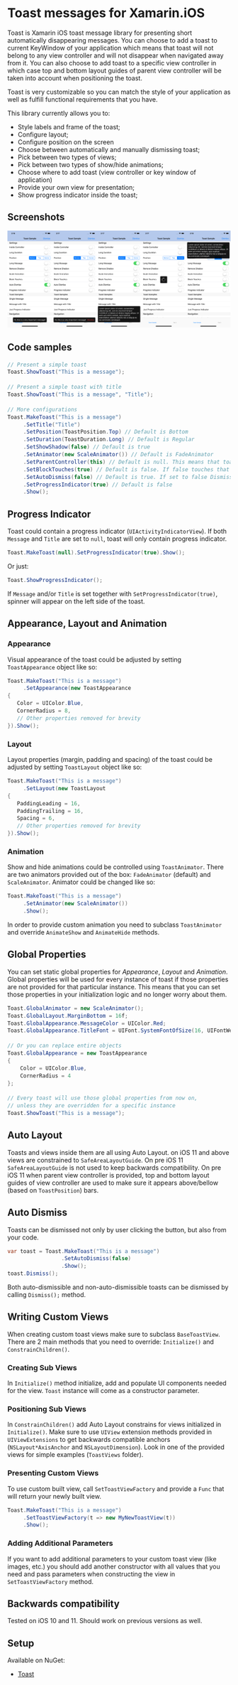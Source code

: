 # Toast messages for Xamarin.iOS

Toast is Xamarin iOS toast message library for presenting short automatically disappearing messages. You can choose to add a toast to current KeyWindow of your application which means that toast will not belong to any view controller and will not disappear when navigated away from it. You can also choose to add toast to a specific view controller in which case top and bottom layout guides of parent view controller will be taken into account when positioning the toast.

Toast is very customizable so you can match the style of your application as well as fulfill functional requirements that you have.

This library currently allows you to:

* Style labels and frame of the toast;
* Configure layout;
* Configure position on the screen
* Choose between automatically and manually dismissing toast;
* Pick between two types of views;
* Pick between two types of show/hide animations;
* Choose where to add toast (view controller or key window of application)
* Provide your own view for presentation;
* Show progress indicator inside the toast;

## Screenshots

![Alt text](etc/images/Sample.png?raw=true "Toast Sample")

## Code samples

```cs
// Present a simple toast
Toast.ShowToast("This is a message");

// Present a simple toast with title
Toast.ShowToast("This is a message", "Title");

// More configurations
Toast.MakeToast("This is a message")
     .SetTitle("Title")
     .SetPosition(ToastPosition.Top) // Default is Bottom
     .SetDuration(ToastDuration.Long) // Default is Regular
     .SetShowShadow(false) // Default is true
     .SetAnimator(new ScaleAnimator()) // Default is FadeAnimator
     .SetParentController(this) // Default is null. This means that toast is added to KeyWindow
     .SetBlockTouches(true) // Default is false. If false touches that occur on the toast will be sent down to parent view
     .SetAutoDismiss(false) // Default is true. If set to false Dismiss button will be shown
     .SetProgressIndicator(true) // Default is false
     .Show();
```

## Progress Indicator

Toast could contain a progress indicator (`UIActivityIndicatorView`). If both `Message` and `Title` are set to `null`, toast will only contain progress indicator.

```cs
Toast.MakeToast(null).SetProgressIndicator(true).Show();
```
Or just:
```cs
Toast.ShowProgressIndicator();
```

If `Message` and/or `Title` is set together with `SetProgressIndicator(true)`, spinner will appear on the left side of the toast.

## Appearance, Layout and Animation

### Appearance

Visual appearance of the toast could be adjusted by setting `ToastAppearance` object like so:

```cs
Toast.MakeToast("This is a message")
     .SetAppearance(new ToastAppearance
{
   Color = UIColor.Blue,
   CornerRadius = 8,
   // Other properties removed for brevity
}).Show();
```

### Layout

Layout properties (margin, padding and spacing) of the toast could be adjusted by setting `ToastLayout` object like so:

```cs
Toast.MakeToast("This is a message")
     .SetLayout(new ToastLayout
{
   PaddingLeading = 16,
   PaddingTrailing = 16,
   Spacing = 6,
   // Other properties removed for brevity
}).Show();
```

### Animation

Show and hide animations could be controlled using `ToastAnimator`. There are two animators provided out of the box: `FadeAnimator` (default) and `ScaleAnimator`. Animator could be changed like so:

```cs
Toast.MakeToast("This is a message")
     .SetAnimator(new ScaleAnimator())
     .Show();
```

In order to provide custom animation you need to subclass `ToastAnimator` and override `AnimateShow` and `AnimateHide` methods.

## Global Properties

You can set static global properties for *Appearance*, *Layout* and *Animation*. Global properties will be used for every instance of toast if those properties are not provided for that particular instance. This means that you can set those properties in your initialization logic and no longer worry about them.

```cs
Toast.GlobalAnimator = new ScaleAnimator();
Toast.GlobalLayout.MarginBottom = 16f;
Toast.GlobalAppearance.MessageColor = UIColor.Red;
Toast.GlobalAppearance.TitleFont = UIFont.SystemFontOfSize(16, UIFontWeight.Light);

// Or you can replace entire objects
Toast.GlobalAppearance = new ToastAppearance
{
    Color = UIColor.Blue,
    CornerRadius = 4
};

// Every toast will use those global properties from now on, 
// unless they are overridden for a specific instance
Toast.ShowToast("This is a message");
```

## Auto Layout

Toasts and views inside them are all using Auto Layout. on iOS 11 and above views are constrained to `SafeAreaLayoutGuide`. On pre iOS 11 `SafeAreaLayoutGuide` is not used to keep backwards compatibility. On pre iOS 11 when parent view controller is provided, top and bottom layout guides of view controller are used to make sure it appears above/bellow (based on `ToastPosition`) bars.

## Auto Dismiss

Toasts can be dismissed not only by user clicking the button, but also from your code.

```cs
var toast = Toast.MakeToast("This is a message")
                 .SetAutoDismiss(false)
                 .Show();
toast.Dismiss();
```

Both auto-dismissible and non-auto-dismissible toasts can be dismissed by calling `Dismiss();` method.

## Writing Custom Views

When creating custom toast views make sure to subclass `BaseToastView`. There are 2 main methods that you need to override: `Initialize()` and `ConstrainChildren()`.

### Creating Sub Views

In `Initialize()` method initialize, add and populate UI components needed for the view. `Toast` instance will come as a constructor parameter.

### Positioning Sub Views

In `ConstrainChildren()` add Auto Layout constrains for views initialized in `Initialize()`. Make sure to use `UIView` extension methods provided in `UIViewExtensions` to get backwards compatible anchors (`NSLayout*AxisAnchor` and `NSLayoutDimension`). Look in one of the provided views for simple examples (`ToastViews` folder).

### Presenting Custom Views

To use custom built view, call `SetToastViewFactory` and provide a `Func` that will return your newly built view.

```cs
Toast.MakeToast("This is a message")
     .SetToastViewFactory(t => new MyNewToastView(t))
     .Show();
```

### Adding Additional Parameters

If you want to add additional parameters to your custom toast view (like images,  etc.) you should add another constructor with all values that you need and pass parameters when constructing the view in `SetToastViewFactory` method.

## Backwards compatibility 

Tested on iOS 10 and 11. Should work on previous versions as well.

## Setup

Available on NuGet:
* [Toast](https://www.nuget.org/packages/Toast.iOS/)
